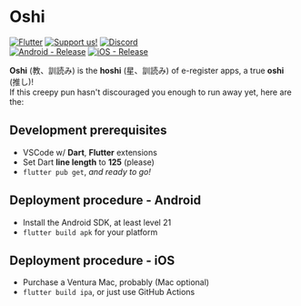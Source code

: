 # Oshi 

[![Flutter](https://img.shields.io/badge/Flutter-49599c?logo=flutter)](https://flutter.dev/)
[![Support us!](https://img.shields.io/badge/Support_us!-c8505a?logo=kofi)](https://ko-fi.com/ogaku_oshi)
[![Discord](https://img.shields.io/badge/Discord-aa7e72?logo=discord)](https://youtu.be/dQw4w9WgXcQ)  
[![Android - Release](https://img.shields.io/badge/Android-Release-2ea44f?logo=android)](https://github.com/Ogaku/Oshi/releases/latest/download/Oshi.apk)
[![iOS - Release](https://img.shields.io/badge/iOS-Release-2ea44f?logo=apple)](https://github.com/Ogaku/Oshi/releases/latest/download/Oshi.ipa)

**Oshi** (教、訓読み) is the **hoshi** (星、訓読み) of e-register apps, a true **oshi** (推し)!  
If this creepy pun hasn't discouraged you enough to run away yet, here are the:

## Development prerequisites
- VSCode w/ **Dart**, **Flutter** extensions
- Set Dart **line length** to **125** (please)
- `flutter pub get`, *and ready to go!*

## Deployment procedure - Android
- Install the Android SDK, at least level 21
- `flutter build apk` for your platform

## Deployment procedure - iOS
- Purchase a Ventura Mac, probably (Mac optional)
- `flutter build ipa`, or just use GitHub Actions
